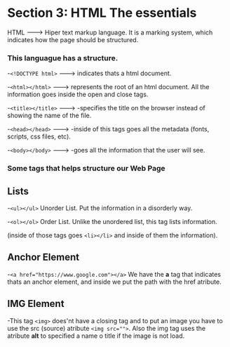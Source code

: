 # Section 3: HTML The essentials

HTML ---> Hiper text markup language. It is a marking system, which indicates how the page should be structured.

### This languague has a structure.

-`<!DOCTYPE html>` ---> indicates thats a html document.

-`<html></html>` ---> represents the root of an html document. All the information goes inside the open and close tags.

-`<title></title>` ---> -specifies the title on the browser instead of showing the name of the file.

-`<head></head>` ---> -inside of this tags goes all the metadata (fonts, scripts, css files, etc).

-`<body></body>` ---> -goes all the information that the user will see.

### Some tags that helps structure our Web Page

## Lists

-`<ul></ul>` Unorder List. Put the information in a disorderly way.

-`<ol></ol>` Order List. Unlike the unordered list, this tag lists information.

(inside of those tags goes `<li></li>` and inside of them the information).

## Anchor Element

-`<a href="https://www.google.com"></a>` We have the **a** tag that indicates thats an anchor element, and inside we put the path with the href atribute.

## IMG Element

-This tag `<img>` does'nt have a closing tag and to put an image you have to use the src (source) atribute `<img src="">`. Also the img tag uses the atribute **alt** to specified a name o title if the image is not load.
